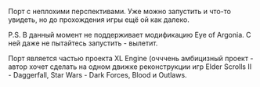 Порт с неплохими перспективами. Уже можно запустить и что-то увидеть, но до прохождения игры ещё ой как далеко.

P.S. В данный момент не поддерживает модификацию Eye of Argonia. С ней даже не пытайтесь запустить - вылетит.

Порт является частью проекта XL Engine (очччень амбицизный проект - автор хочет сделать на одном движке реконструкции игр Elder Scrolls II - Daggerfall, Star Wars - Dark Forces, Blood и Outlaws.